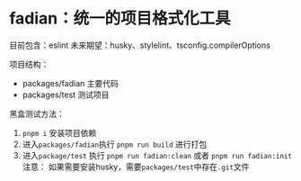 # fadian：统一的项目格式化工具

目前包含：eslint
未来期望：husky、stylelint、tsconfig.compilerOptions

项目结构：
  + packages/fadian  主要代码
  + packages/test  测试项目

黑盒测试方法：
  1. `pnpm i` 安装项目依赖
  2. 进入`packages/fadian`执行 `pnpm run build` 进行打包
  3. 进入`package/test` 执行 `pnpm run fadian:clean` 或者 `pnpm run fadian:init`
注意： 如果需要安装husky，需要`packages/test`中存在`.git`文件